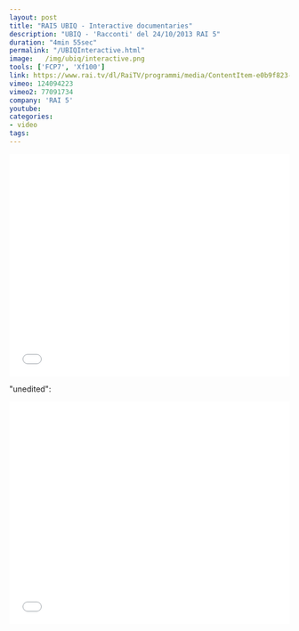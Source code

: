 ```yaml
---
layout: post
title: "RAI5 UBIQ - Interactive documentaries"
description: "UBIQ - 'Racconti' del 24/10/2013 RAI 5"
duration: "4min 55sec"
permalink: "/UBIQInteractive.html" 
image:   /img/ubiq/interactive.png
tools: ['FCP7', 'Xf100']
link: https://www.rai.tv/dl/RaiTV/programmi/media/ContentItem-e0b9f823-798a-4356-bc54-790a675acefb.html
vimeo: 124094223
vimeo2: 77091734
company: 'RAI 5'
youtube: 
categories: 
- video
tags:
---
```



<div class="videoWrapper">
<iframe src="//player.vimeo.com/video/{{ vimeo }}?title=0&amp;byline=0&amp;portrait=0" width="100%" height="400" frameborder="0" webkitallowfullscreen mozallowfullscreen allowfullscreen></iframe>
</div>


"unedited":
<div class="videoWrapper">
<iframe src="//player.vimeo.com/video/{{ vimeo2 }}?title=0&amp;byline=0&amp;portrait=0" width="100%" height="400" frameborder="0" webkitallowfullscreen mozallowfullscreen allowfullscreen></iframe>
</div>